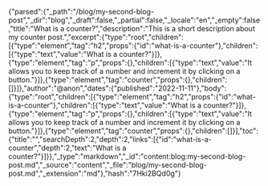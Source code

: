 {"parsed":{"_path":"/blog/my-second-blog-post","_dir":"blog","_draft":false,"_partial":false,"_locale":"en","_empty":false,"title":"What is a counter?","description":"This is a short description about my counter post.","excerpt":{"type":"root","children":[{"type":"element","tag":"h2","props":{"id":"what-is-a-counter"},"children":[{"type":"text","value":"What is a counter?"}]},{"type":"element","tag":"p","props":{},"children":[{"type":"text","value":"It allows you to keep track of a number and increment it by clicking on a button."}]},{"type":"element","tag":"counter","props":{},"children":[]}]},"author":"@anon","dates":{"published":"2022-11-11"},"body":{"type":"root","children":[{"type":"element","tag":"h2","props":{"id":"what-is-a-counter"},"children":[{"type":"text","value":"What is a counter?"}]},{"type":"element","tag":"p","props":{},"children":[{"type":"text","value":"It allows you to keep track of a number and increment it by clicking on a button."}]},{"type":"element","tag":"counter","props":{},"children":[]}],"toc":{"title":"","searchDepth":2,"depth":2,"links":[{"id":"what-is-a-counter","depth":2,"text":"What is a counter?"}]}},"_type":"markdown","_id":"content:blog:my-second-blog-post.md","_source":"content","_file":"blog/my-second-blog-post.md","_extension":"md"},"hash":"7Hki2BQd0g"}